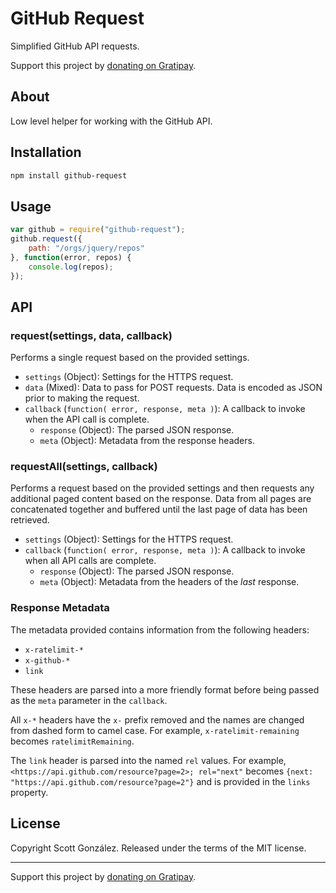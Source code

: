 # GitHub Request

Simplified GitHub API requests.

Support this project by [donating on Gratipay](https://gratipay.com/scottgonzalez/).

## About

Low level helper for working with the GitHub API.

## Installation

```sh
npm install github-request
```

## Usage

```js
var github = require("github-request");
github.request({
	path: "/orgs/jquery/repos"
}, function(error, repos) {
	console.log(repos);
});
```

## API

### request(settings, data, callback)

Performs a single request based on the provided settings.

* `settings` (Object): Settings for the HTTPS request.
* `data` (Mixed): Data to pass for POST requests. Data is encoded as JSON prior to making the request.
* `callback` (`function( error, response, meta )`): A callback to invoke when the API call is complete.
  * `response` (Object): The parsed JSON response.
  * `meta` (Object): Metadata from the response headers.

### requestAll(settings, callback)

Performs a request based on the provided settings and then requests any additional paged content based on the response. Data from all pages are concatenated together and buffered until the last page of data has been retrieved.

* `settings` (Object): Settings for the HTTPS request.
* `callback` (`function( error, response, meta )`): A callback to invoke when all API calls are complete.
  * `response` (Object): The parsed JSON response.
  * `meta` (Object): Metadata from the headers of the *last* response.

### Response Metadata

The metadata provided contains information from the following headers:

* `x-ratelimit-*`
* `x-github-*`
* `link`

These headers are parsed into a more friendly format before being passed as the `meta` parameter in the `callback`.

All `x-*` headers have the `x-` prefix removed and the names are changed from dashed form to camel case. For example, `x-ratelimit-remaining` becomes `ratelimitRemaining`.

The `link` header is parsed into the named `rel` values. For example, `<https://api.github.com/resource?page=2>; rel="next"` becomes `{next: "https://api.github.com/resource?page=2"}` and is provided in the `links` property.

## License

Copyright Scott González. Released under the terms of the MIT license.

---

Support this project by [donating on Gratipay](https://gratipay.com/scottgonzalez/).
